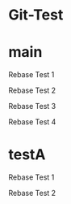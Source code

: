 # Git-Test

# main

Rebase Test 1

Rebase Test 2

Rebase Test 3

Rebase Test 4

# testA

Rebase Test 1

Rebase Test 2